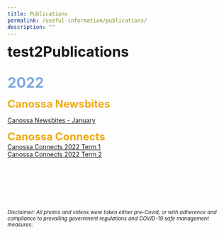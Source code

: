 ```yaml
---
title: Publications
permalink: /useful-information/publications/
description: ""
---
```

<font size="6"><b>test2Publications</b></font>

<br>
<font size=6 color="#7daadf"><b>2022</b></font>

<br>

<font size=5 color="#eeac0d"><b>Canossa Newsbites</b></font>
<br>

[Canossa Newsbites - January](/files/Newsbites/Canossa%20Newsbites%20Jan%202022.pdf)
	
	





<font size=5 color="#eeac0d"><b>Canossa Connects</b></font>
<br>
[Canossa Connects 2022 Term 1](/files/Canossa%20Connects%202022%20Term%201.pdf)<br>
[Canossa Connects 2022 Term 2](/files/Canossa%20Connects%202022%20Term%202-compressed.pdf)



<br><br><br><br><br><br>
<sup><em>Disclaimer: All photos and videos were taken either pre-Covid, or with adherence and compliance to prevailing government regulations and COVID-19 safe management measures.</em></sup>